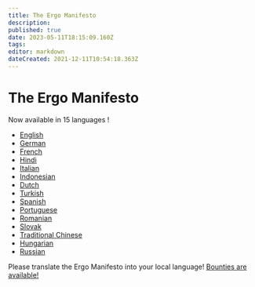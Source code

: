 ```yaml
---
title: The Ergo Manifesto
description: 
published: true
date: 2023-05-11T18:15:09.160Z
tags: 
editor: markdown
dateCreated: 2021-12-11T10:54:18.363Z
---
```



# The Ergo Manifesto

Now available in 15 languages !

- [English](https://ergoplatform.org/en/blog/2021-04-26-the-ergo-manifesto/)
- [German](https://ergonaut.space/de/ergo-manifest)
- [French](https://ergonaut.space/fr/LeManifeste)
- [Hindi](https://ergonaut.space/hi-in/Ghoshanapatra)
- [Italian](https://ergonaut.space/it/home)
- [Indonesian](https://ergonaut.space/id/Manifesto)
- [Dutch](https://ergonaut.space/nl/Ergo/manifesto)
- [Turkish](https://ergonaut.space/tr/home)
- [Spanish](https://ergonaut.space/es/Articulos)
- [Portuguese](https://telegra.ph/Ergo-o-Manifesto-09-20)
- [Romanian](https://ergonaut.space/ro/Manifestul)
- [Slovak](https://ergoplatform.org/sk/blog/2021-04-26-the-ergo-manifesto/)
- [Traditional Chinese](https://ergonaut.space/zh/Ergo%E5%AE%A3%E8%A8%80)
- [Hungarian](https://ergonaut.space/hu/Manifesto)
- [Russian](https://ergonaut.space/ru/Ergo/manifesto)

Please translate the Ergo Manifesto into your local language! [Bounties are available!](https://github.com/ergoplatform/grow-ergo/issues/6)